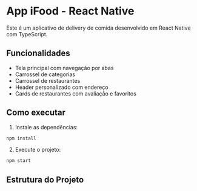 
# App iFood - React Native

Este é um aplicativo de delivery de comida desenvolvido em React Native com TypeScript.

## Funcionalidades

- Tela principal com navegação por abas
- Carrossel de categorias
- Carrossel de restaurantes
- Header personalizado com endereço
- Cards de restaurantes com avaliação e favoritos

## Como executar

1. Instale as dependências:
```bash
npm install
```

2. Execute o projeto:
```bash
npm start
```

## Estrutura do Projeto
